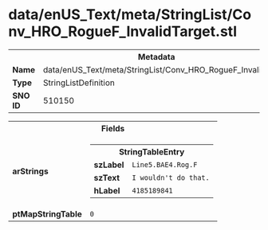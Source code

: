 <h1>data/enUS_Text/meta/StringList/Conv_HRO_RogueF_InvalidTarget.stl</h1><table><tr><th colspan="100%">Metadata</th></tr><tr><td><b>Name</b></td><td>data/enUS_Text/meta/StringList/Conv_HRO_RogueF_InvalidTarget.stl</td></tr><tr><td><b>Type</b></td><td>StringListDefinition</td></tr><tr><td><b>SNO ID</b></td><td>510150</td></tr></table>

<table><tr><th colspan="100%">Fields</th></tr><tr><td><b>arStrings</b></td><td><table><tr><th colspan="100%">StringTableEntry</th></tr><tr><td><b>szLabel</b></td><td><code>Line5.BAE4.Rog.F</code></td></tr><tr><td><b>szText</b></td><td><code>I wouldn't do that.</code></td></tr><tr><td><b>hLabel</b></td><td><code>4185189841</code></td></tr></table>


</td></tr><tr><td><b>ptMapStringTable</b></td><td><code>0</code></td></tr></table>

